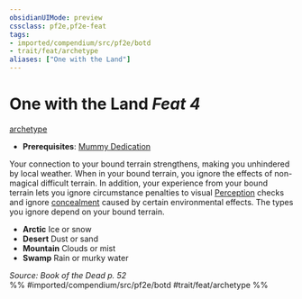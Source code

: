 ```yaml
---
obsidianUIMode: preview
cssclass: pf2e,pf2e-feat
tags:
- imported/compendium/src/pf2e/botd
- trait/feat/archetype
aliases: ["One with the Land"]
---
```

# One with the Land  *Feat 4*  
[archetype](archetype.md)  

- **Prerequisites**: [Mummy Dedication](mummy-dedication-botd.md)

Your connection to your bound terrain strengthens, making you unhindered by local weather. When in your bound terrain, you ignore the effects of non-magical difficult terrain. In addition, your experience from your bound terrain lets you ignore circumstance penalties to visual [Perception](../skills.md#Perception) checks and ignore [concealment](conditions.md#Concealed) caused by certain environmental effects. The types you ignore depend on your bound terrain.

- **Arctic** Ice or snow
- **Desert** Dust or sand
- **Mountain** Clouds or mist
- **Swamp** Rain or murky water

*Source: Book of the Dead p. 52*  
%% #imported/compendium/src/pf2e/botd #trait/feat/archetype %%